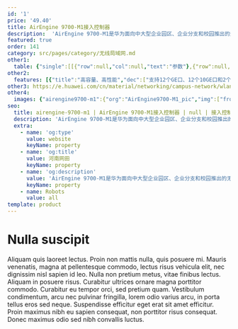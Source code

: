 ```yaml
---
id: '1'
price: '49.40'
title: AirEngine 9700-M1接入控制器
description:  'AirEngine 9700-M1是华为面向中大型企业园区、企业分支和校园推出的无线接入控制器（Access controller），最大可管理2048个AP，转发能力最高120Gbps。配合华为全系列802.11ac/802.11ax无线接入点，可组建中大型园区网络、企业办公网络、无线城域网络、热点覆盖等应用环境。'
featured: true
order: 141
category: src/pages/category/无线局域网.md
other1: 
  table: {"single":[[{"row":null,"col":null,"text":"参数"},{"row":null,"col":null,"text":"AirEngine 9700-M1"}],[{"row":null,"col":null,"text":"端口"},{"row":null,"col":null,"text":"12 x GE + 12 x 10GE + 2 x 40GE（其中1个40G和4个10G互斥）"}],[{"row":null,"col":null,"text":"电源"},{"row":null,"col":null,"text":"1+1 AC"}],[{"row":null,"col":null,"text":"转发能力"},{"row":null,"col":null,"text":"120Gbps (直接转发)\n60Gbps (隧道转发)"}],[{"row":null,"col":null,"text":"最大可管理AP的数量"},{"row":null,"col":null,"text":"2048"}],[{"row":null,"col":null,"text":"最大可接入用户数"},{"row":null,"col":null,"text":"32768"}],[{"row":null,"col":null,"text":"AP与AC间的组网方式"},{"row":null,"col":null,"text":"支持L2/L3层网络拓扑"}],[{"row":null,"col":null,"text":"转发模式"},{"row":null,"col":null,"text":"支持直接转发/隧道转发"}],[{"row":null,"col":null,"text":"AC冗余备份"},{"row":null,"col":null,"text":"支持1+1热备/N+1备份方式"}],[{"row":null,"col":null,"text":"无线协议"},{"row":null,"col":null,"text":"802.11 a/b/g/n/ac/ac wave2/ax"}]]}
other2:
  features: [{"title":"高容量、高性能","dec":["支持12个GE口、12个10GE口和2个40G口，提供120Gbps的转发能力，可管理2048个AP"]},{"title":"使用灵活","dec":["灵活的数据转发方式，支持直接转发、隧道转发； 灵活的用户权限控制，提供基于用户和角色的访问控制策略控制能力"]},{"title":"网络运维方式丰富","dec":["丰富的网络运维方式，可通过网管eSight、WEB网管、命令行（CLI）进行维护"]}]
other3: https://e.huawei.com/cn/material/networking/campus-network/wlan/436dee3f2c7d4e22b3ca5f0bdce9b5c1
other4:
  images: {"airengine9700-m1":{"org":"AirEngine9700-M1_pic","img":["front.png","front_left.png","front_right.png","front_top.png","left.png","rear.png","rear_top.png","right.png"]}}
seo:
  title: airengine-9700-m1 | AirEngine 9700-M1接入控制器 | null | 接入控制器 | 无线局域网 | 企业网络
  description: 'AirEngine 9700-M1是华为面向中大型企业园区、企业分支和校园推出的无线接入控制器（Access controller），最大可管理2048个AP，转发能力最高120Gbps。配合华为全系列802.11ac/802.11ax无线接入点，可组建中大型园区网络、企业办公网络、无线城域网络、热点覆盖等应用环境。'
  extra:
    - name: 'og:type'
      value: website
      keyName: property
    - name: 'og:title'
      value: 河南网田
      keyName: property
    - name: 'og:description'
      value: 'AirEngine 9700-M1是华为面向中大型企业园区、企业分支和校园推出的无线接入控制器（Access controller），最大可管理2048个AP，转发能力最高120Gbps。配合华为全系列802.11ac/802.11ax无线接入点，可组建中大型园区网络、企业办公网络、无线城域网络、热点覆盖等应用环境。'
      keyName: property
    - name: Robots
      value: all
template: product
---
```


# Nulla suscipit

Aliquam quis laoreet lectus. Proin non mattis nulla, quis posuere mi. Mauris venenatis, magna at pellentesque commodo, lectus risus vehicula elit, nec dignissim nisl sapien id leo. Nulla non pretium metus, vitae finibus lectus. Aliquam in posuere risus. Curabitur ultrices ornare magna porttitor commodo. Curabitur eu tempor orci, sed pretium quam. Vestibulum condimentum, arcu nec pulvinar fringilla, lorem odio varius arcu, in porta tellus eros sed neque. Suspendisse efficitur eget erat sit amet efficitur. Proin maximus nibh eu sapien consequat, non porttitor risus consequat. Donec maximus odio sed nibh convallis luctus.